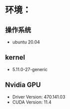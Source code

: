 # 环境：
## 操作系统
   - ubuntu 20.04 
## kernel
   - 5.11.0-27-generic
## Nvidia GPU
   - Driver Version: 470.141.03
   - CUDA Version: 11.4 
